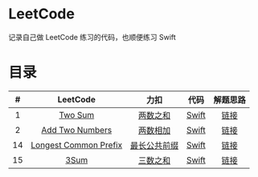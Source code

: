 # LeetCode

记录自己做 LeetCode 练习的代码，也顺便练习 Swift


# 目录
| # | LeetCode | 力扣 | 代码 | 解题思路 |
| :-: | :-: | :-: | :-: | :-: |
| 1 | [Two Sum](https://leetcode.com/problems/two-sum/) | [两数之和](https://leetcode-cn.com/problems/two-sum/) | [Swift](https://github.com/pepsikirk/LeetCode/blob/master/Algorithm/1.TwoSum/TwoSum.swift) | [链接](https://github.com/pepsikirk/LeetCode/tree/master/Algorithm/1.TwoSum) |
| 2 | [Add Two Numbers](https://leetcode.com/problems/add-two-numbers/) | [两数相加](https://leetcode-cn.com/problems/add-two-numbers/) | [Swift](https://github.com/pepsikirk/LeetCode/blob/master/Algorithm/2.AddTwoNumbers/AddTwoNumbers.swift) | [链接](https://github.com/pepsikirk/LeetCode/tree/master/Algorithm/2.AddTwoNumbers) |
| 14 | [Longest Common Prefix](https://leetcode.com/problems/longest-common-prefix/) | [最长公共前缀](https://leetcode-cn.com/problems/longest-common-prefix/) | [Swift](https://github.com/pepsikirk/LeetCode/blob/master/Algorithm/14.LongestCommonPrefix/LongestCommonPrefix.swift) | [链接](https://github.com/pepsikirk/LeetCode/tree/master/Algorithm/14.LongestCommonPrefix) |
| 15 | [3Sum](https://leetcode.com/problems/3sum/) | [三数之和](https://leetcode-cn.com/problems/3sum/) | [Swift](https://github.com/pepsikirk/LeetCode/blob/master/Algorithm/15.3Sum/3Sum.swift) | [链接](https://github.com/pepsikirk/LeetCode/tree/master/Algorithm/15.3Sum) |

